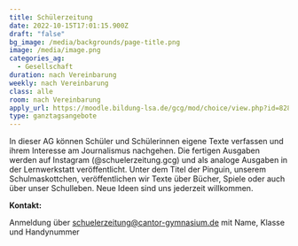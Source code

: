 ```yaml
---
title: Schülerzeitung
date: 2022-10-15T17:01:15.900Z
draft: "false"
bg_image: /media/backgrounds/page-title.png
image: /media/image.png
categories_ag:
  - Gesellschaft
duration: nach Vereinbarung
weekly: nach Vereinbarung
class: alle
room: nach Vereinbarung
apply_url: https://moodle.bildung-lsa.de/gcg/mod/choice/view.php?id=828
type: ganztagsangebote
---
```

In dieser AG können Schüler und Schülerinnen eigene Texte verfassen und ihrem Interesse am Journalismus nachgehen. Die fertigen Ausgaben werden auf Instagram (@schuelerzeitung.gcg) und als analoge Ausgaben in der Lernwerkstatt veröffentlicht. Unter dem Titel der Pinguin, unserem Schulmaskottchen, veröffentlichen wir Texte über Bücher, Spiele oder auch über unser Schulleben. Neue Ideen sind uns jederzeit willkommen.

**Kontakt:**

Anmeldung über [schuelerzeitung@cantor-gymnasium.de](mailto:schuelerzeitung@cantor-gymnasium.de) mit Name, Klasse und Handynummer